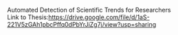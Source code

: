 Automated Detection of Scientific Trends for Researchers
</br>
Link to Thesis:https://drive.google.com/file/d/1aS-221V5zGAh1pbcPffq0dPbYrJiZg7j/view?usp=sharing

